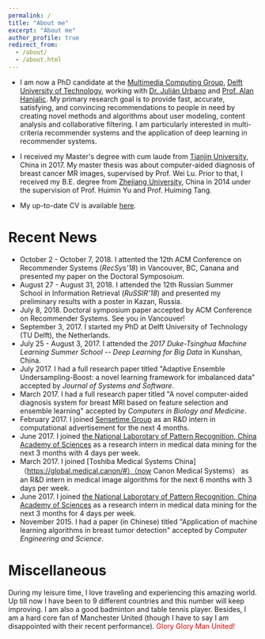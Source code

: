 ```yaml
---
permalink: /
title: "About me"
excerpt: "About me"
author_profile: true
redirect_from: 
  - /about/
  - /about.html
---
```


* I am now a PhD candidate at the [Multimedia Computing Group](https://www.tudelft.nl/ewi/over-de-faculteit/afdelingen/intelligent-systems/multimedia-computing), [Delft University of Technology](https://www.tudelft.nl/en), working with [Dr. Julián Urbano](https://julian-urbano.info) and [Prof. Alan Hanjalic](https://www.tudelft.nl/ewi/over-de-faculteit/afdelingen/intelligent-systems/multimedia-computing/people/alan-hanjalic/). My primary research goal is to provide fast, accurate, satisfying, and convincing recommendations to people in need by creating novel methods and algorithms about user modeling, content analysis and collaborative filtering. I am particularly interested in multi-criteria recommender systems and the application of deep learning in recommender systems. 

* I received my Master's degree with cum laude from [Tianjin University](http://www.tju.edu.cn/english), China in 2017. My master thesis was about computer-aided diagnosis of breast cancer MR images, supervised by Prof. Wei Lu. Prior to that, I received my  B.E. degree from [Zhejiang University](http://www.zju.edu.cn/english/), China in 2014 under the supervision of Prof. Huimin Yu and Prof. Huiming Tang. 

* My up-to-date CV is available [here](https://roger-zhe-li.github.io/files/Zhe_Li.pdf).


Recent News
======
* October 2 - October 7, 2018. I attented the 12th ACM Conference on Recommender Systems (*RecSys'18*) in Vancouver, BC, Canana and presented my paper on the Doctoral Symposoium.
* August 27 - August 31, 2018. I attended the 12th Russian Summer School in Information Retrieval (*RuSSIR'18*) and presented my preliminary results with a poster in Kazan, Russia. 
* July 8, 2018. Doctoral symposium paper accepted by ACM Conference on Recommender Systems. See you in Vancouver!
* September 3, 2017. I started my PhD at Delft University of Technology (TU Delft), the Netherlands.
* July 25 - August 3, 2017. I attended the *2017 Duke-Tsinghua Machine Learning Summer School -- Deep Learning for Big Data* in Kunshan, China.
* July 2017. I had a full research paper titled "Adaptive Ensemble Undersampling-Boost: a novel learning framework for imbalanced data" accepted by *Journal of Systems and Software*.
* March 2017. I had a full research paper titled "A novel computer-aided diagnosis system for breast MRI based on feature selection and ensemble learning" accepted by *Computers in Biology and Medicine*.
* February 2017. I joined [Sensetime Group](https://www.sensetime.com/) as an R&D intern in computational advertisement for the next 4 months.
* June 2017. I joined [the National Laborotary of Pattern Recognition, China Academy of Sciences](http://www.nlpr.ia.ac.cn/nlpren/EN/volumn/home.shtml) as a research intern in medical data mining for the next 3 months with 4 days per week.
* March 2017. I joined [Toshiba Medical Systems China]（https://global.medical.canon/#）（now Canon Medical Systems） as an R&D intern in medical image algorithms for the next 6 months with 3 days per week.
* June 2017. I joined [the National Laborotary of Pattern Recognition, China Academy of Sciences](http://www.nlpr.ia.ac.cn/nlpren/EN/volumn/home.shtml) as a research intern in medical data mining for the next 3 months for 4  days per week.
* November 2015. I had a paper (in Chinese) titled "Application of machine learning algorithms in breast tumor detection" accepted by *Computer Engineering and Science*.


Miscellaneous
======

During my leisure time, I love traveling and experiencing this amazing world. Up till now I have been to 9 different countries and this number will keep improving. I am also a good badminton and table tennis player. Besides, I am a hard core fan of Manchester United (though I have to say I am disappointed with their recent performance). <font color="#dd0000">Glory Glory Man United!</font><br /> 
